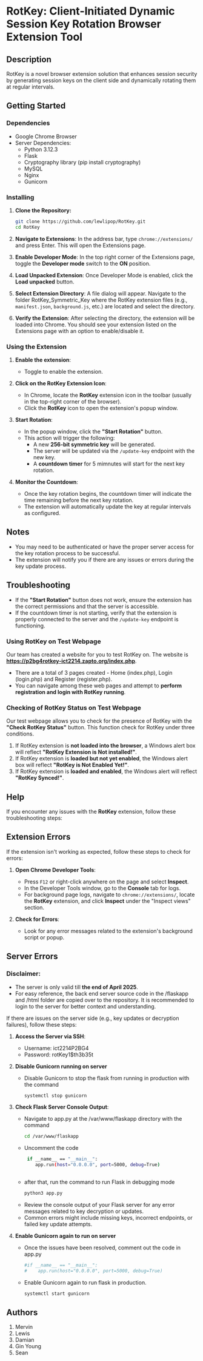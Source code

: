 # RotKey: Client-Initiated Dynamic Session Key Rotation Browser Extension Tool

## Description

RotKey is a novel browser extension solution that enhances session security by generating session keys on the client side and dynamically rotating them at regular intervals.

## Getting Started

### Dependencies

* Google Chrome Browser
* Server Dependencies:
  - Python 3.12.3
  - Flask
  - Cryptography library (pip install cryptography)
  - MySQL
  - Nginx
  - Gunicorn

### Installing

1. **Clone the Repository:**
   ```bash
   git clone https://github.com/lewlipop/RotKey.git
   cd RotKey
   
2. **Navigate to Extensions**:
   In the address bar, type `chrome://extensions/` and press Enter. This will open the Extensions page.

3. **Enable Developer Mode**:
   In the top right corner of the Extensions page, toggle the **Developer mode** switch to the **ON** position.

4. **Load Unpacked Extension**:
   Once Developer Mode is enabled, click the **Load unpacked** button.

5. **Select Extension Directory**:
   A file dialog will appear. Navigate to the folder RotKey_Symmetric_Key where the RotKey extension files (e.g., `manifest.json`, `background.js`, etc.) are located and select the directory.

6. **Verify the Extension**:
   After selecting the directory, the extension will be loaded into Chrome. You should see your extension listed on the Extensions page with an option to enable/disable it.

### Using the Extension

1. **Enable the extension**:
   - Toggle to enable the extension.

2. **Click on the RotKey Extension Icon**:
   - In Chrome, locate the **RotKey** extension icon in the toolbar (usually in the top-right corner of the browser).
   - Click the **RotKey** icon to open the extension's popup window.

3. **Start Rotation**:
   - In the popup window, click the **"Start Rotation"** button.
   - This action will trigger the following:
     - A new **256-bit symmetric key** will be generated.
     - The server will be updated via the `/update-key` endpoint with the new key.
     - A **countdown timer** for 5 mimnutes will start for the next key rotation.

4. **Monitor the Countdown**:
   - Once the key rotation begins, the countdown timer will indicate the time remaining before the next key rotation.
   - The extension will automatically update the key at regular intervals as configured.

## Notes
- You may need to be authenticated or have the proper server access for the key rotation process to be successful.
- The extension will notify you if there are any issues or errors during the key update process.
  
## Troubleshooting
- If the **"Start Rotation"** button does not work, ensure the extension has the correct permissions and that the server is accessible.
- If the countdown timer is not starting, verify that the extension is properly connected to the server and the `/update-key` endpoint is functioning.

### Using RotKey on Test Webpage

Our team has created a website for you to test RotKey on. The website is **https://p2bg4rotkey-ict2214.zapto.org/index.php**. 
- There are a total of 3 pages created - Home (index.php), Login (login.php) and Register (register.php).
- You can navigate among these web pages and attempt to **perform registration and login with RotKey running**.

### Checking of RotKey Status on Test Webpage

Our test webpage allows you to check for the presence of RotKey with the **"Check RotKey Status"** button. This function check for RotKey under three conditions. 

1. If RotKey extension is **not loaded into the browser**, a Windows alert box will reflect **"RotKey Extension is Not installed!"**. 
2. If RotKey extension is **loaded but not yet enabled**, the Windows alert box will reflect **"RotKey is Not Enabled Yet!"**.
3. If RotKey extension is **loaded and enabled**, the Windows alert will reflect **"RotKey Synced!"**.

## Help
If you encounter any issues with the **RotKey** extension, follow these troubleshooting steps:

## Extension Errors
If the extension isn't working as expected, follow these steps to check for errors:

1. **Open Chrome Developer Tools**:
   - Press `F12` or right-click anywhere on the page and select **Inspect**.
   - In the Developer Tools window, go to the **Console** tab for logs.
   - For background page logs, navigate to `chrome://extensions/`, locate the **RotKey** extension, and click **Inspect** under the "Inspect views" section.

2. **Check for Errors**:
   - Look for any error messages related to the extension's background script or popup.

## Server Errors
### Disclaimer: 
- The server is only valid till **the end of April 2025**.
- For easy reference, the back end server source code in the /flaskapp and /html folder are copied over to the repository. It is recommended to login to the server
for better context and understanding.

If there are issues on the server side (e.g., key updates or decryption failures), follow these steps:

1. **Access the Server via SSH**:
   - Username: ict2214P2BG4
   - Password: rotKey1$th3b35t

2. **Disable Gunicorn running on server**
   - Disable Gunicorn to stop the flask from running in production with the command
     ```bash
     systemctl stop gunicorn 

3. **Check Flask Server Console Output**:
   - Navigate to app.py at the /var/www/flaskapp directory with the command
     ```bash
     cd /var/www/flaskapp
   - Uncomment the code 
     ```bash
      if __name__ == "__main__":
         app.run(host="0.0.0.0", port=5000, debug=True)
    
   - after that, run the command to run Flask in debugging mode
     ```bash
     python3 app.py

   - Review the console output of your Flask server for any error messages related to key decryption or updates.
   - Common errors might include missing keys, incorrect endpoints, or failed key update attempts.
  
4. **Enable Gunicorn again to run on server**
   - Once the issues have been resolved, comment out the code in app.py
     ```bash
     #if __name__ == "__main__":
     #    app.run(host="0.0.0.0", port=5000, debug=True)
     
   - Enable Gunicorn again to run flask in production.
     ```bash
     systemctl start gunicorn

## Authors

1. Mervin
2. Lewis
3. Damian
4. Gin Young
5. Sean
